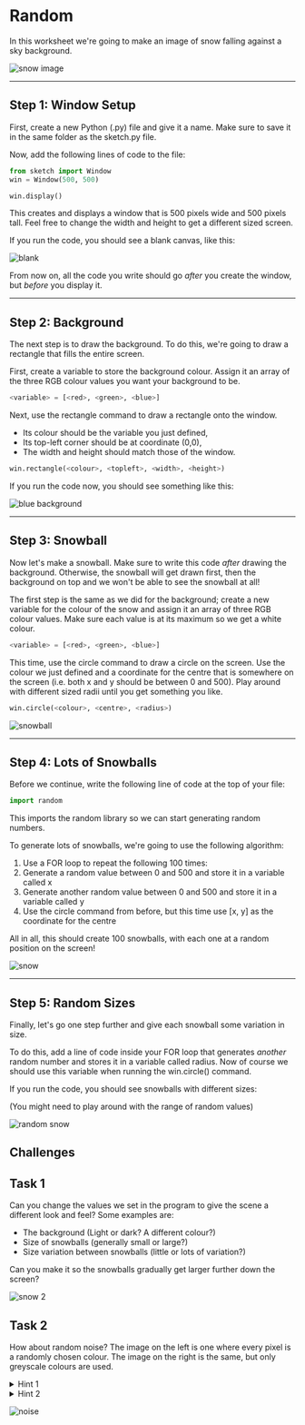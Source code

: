# Random

In this worksheet we're going to make an image of snow falling against a sky background.

![snow image](../examples/snow.JPEG)


---

## Step 1: Window Setup

First, create a new Python (.py) file and give it a name.
Make sure to save it in the same folder as the sketch.py file.

Now, add the following lines of code to the file:

```python
from sketch import Window
win = Window(500, 500)

win.display()
```

This creates and displays a window that is 500 pixels wide and 500 pixels tall.
Feel free to change the width and height to get a different sized screen.

If you run the code, you should see a blank canvas, like this:

![blank](../../extra/images/sketch_window.png)

From now on, all the code you write should go _after_ you create the window, but _before_ you display it.


---

## Step 2: Background

The next step is to draw the background. To do this, we're going to draw a rectangle that fills the entire screen.

First, create a variable to store the background colour.
Assign it an array of the three RGB colour values you want your background to be.

```python
<variable> = [<red>, <green>, <blue>]
```

Next, use the rectangle command to draw a rectangle onto the window.
* Its colour should be the variable you just defined,
* Its top-left corner should be at coordinate (0,0),
* The width and height should match those of the window.

```python
win.rectangle(<colour>, <topleft>, <width>, <height>)
```

If you run the code now, you should see something like this:

![blue background](../../extra/images/sketch_blue.png)


---

## Step 3: Snowball

Now let's make a snowball.
Make sure to write this code _after_ drawing the background.
Otherwise, the snowball will get drawn first, then the background on top and we won't be able to see the snowball at all!

The first step is the same as we did for the background; create a new variable for the colour of the snow and assign it an array of three RGB colour values.
Make sure each value is at its maximum so we get a white colour.

```python
<variable> = [<red>, <green>, <blue>]
```

This time, use the circle command to draw a circle on the screen.
Use the colour we just defined and a coordinate for the centre that is somewhere on the screen (i.e. both x and y should be between 0 and 500).
Play around with different sized radii until you get something you like.

```python
win.circle(<colour>, <centre>, <radius>)
```

![snowball](../../extra/images/sketch_snowball.png)


---

## Step 4: Lots of Snowballs

Before we continue, write the following line of code at the top of your file:

```python
import random
```

This imports the random library so we can start generating random numbers.

To generate lots of snowballs, we're going to use the following algorithm:

1. Use a FOR loop to repeat the following 100 times:
2. Generate a random value between 0 and 500 and store it in a variable called x 
3. Generate another random value between 0 and 500 and store it in a variable called y
4. Use the circle command from before, but this time use [x, y] as the coordinate for the centre

All in all, this should create 100 snowballs, with each one at a random position on the screen!

![snow](../../extra/images/sketch_snow.png)

---

## Step 5: Random Sizes

Finally, let's go one step further and give each snowball some variation in size.

To do this, add a line of code inside your FOR loop that generates _another_ random number and stores it in a variable called radius.
Now of course we should use this variable when running the win.circle() command.

If you run the code, you should see snowballs with different sizes:

(You might need to play around with the range of random values)

![random snow](../../extra/images/sketch_random_snow.png)


## Challenges

## Task 1

Can you change the values we set in the program to give the scene a different look and feel?
Some examples are:

* The background (Light or dark? A different colour?)
* Size of snowballs (generally small or large?)
* Size variation between snowballs (little or lots of variation?)

Can you make it so the snowballs gradually get larger further down the screen?

![snow 2](../examples/snow2.JPEG)

## Task 2

How about random noise?
The image on the left is one where every pixel is a randomly chosen colour.
The image on the right is the same, but only greyscale colours are used.

<details>
    <summary>Hint 1</summary>

Use a rectangle with width and height of 1 to set an individual pixel.
</details>

<details>
    <summary>Hint 2</summary>

Use a nested FOR loop to iterate over each pixel.
In other words, an outer FOR loop to iterate over each row `x` from 0 to the height of the screen;
and an inner FOR loop to iterate over each column `y` from 0 to the width of the screen.
</details>

![noise](../../extra/images/noise.jpg)
